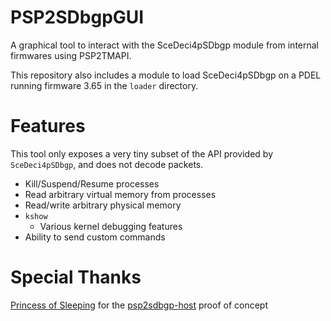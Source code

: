 # PSP2SDbgpGUI

A graphical tool to interact with the SceDeci4pSDbgp module from internal firmwares using PSP2TMAPI.

This repository also includes a module to load SceDeci4pSDbgp on a PDEL running firmware 3.65 in the `loader` directory.

# Features

This tool only exposes a very tiny subset of the API provided by `SceDeci4pSDbgp`, and does not decode packets.

* Kill/Suspend/Resume processes
* Read arbitrary virtual memory from processes
* Read/write arbitrary physical memory
* `kshow`
    * Various kernel debugging features
* Ability to send custom commands

# Special Thanks

[Princess of Sleeping](https://github.com/Princess-of-Sleeping) for the [psp2sdbgp-host](https://github.com/Princess-of-Sleeping/psp2sdbgp-host) proof of concept